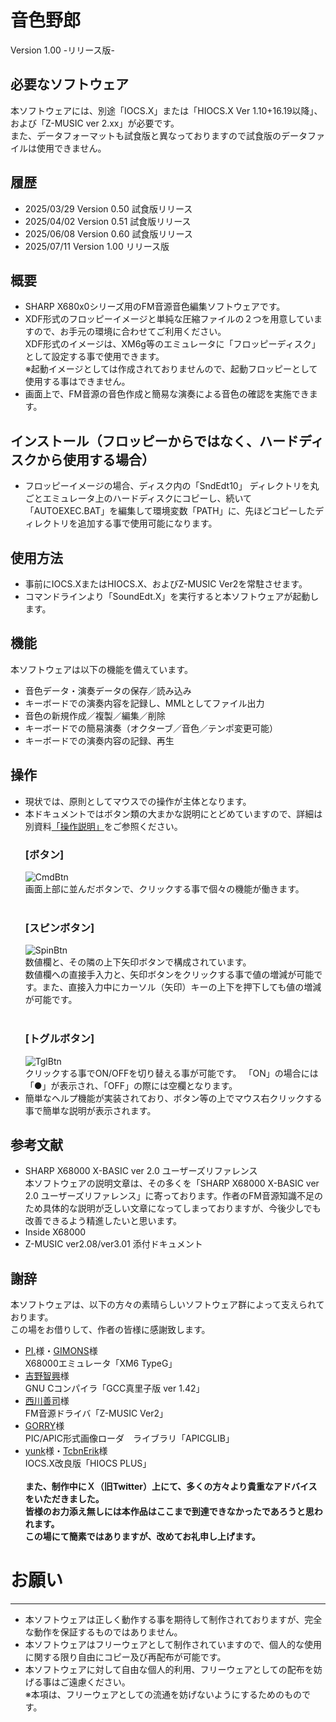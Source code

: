# 音色野郎
Version 1.00 -リリース版-

## 必要なソフトウェア
本ソフトウェアには、別途「IOCS.X」または「HIOCS.X Ver 1.10+16.19以降」、および「Z-MUSIC ver 2.xx」が必要です。<br>
また、データフォーマットも試食版と異なっておりますので試食版のデータファイルは使用できません。

## 履歴
- 2025/03/29 Version 0.50 試食版リリース
- 2025/04/02 Version 0.51 試食版リリース
- 2025/06/08 Version 0.60 試食版リリース
- 2025/07/11 Version 1.00 リリース版

## 概要
- SHARP X680x0シリーズ用のFM音源音色編集ソフトウェアです。<br>
- XDF形式のフロッピーイメージと単純な圧縮ファイルの２つを用意していますので、お手元の環境に合わせてご利用ください。<br>
  XDF形式のイメージは、XM6g等のエミュレータに「フロッピーディスク」として設定する事で使用できます。<br>
  ※起動イメージとしては作成されておりませんので、起動フロッピーとして使用する事はできません。<br>
- 画面上で、FM音源の音色作成と簡易な演奏による音色の確認を実施できます。

## インストール（フロッピーからではなく、ハードディスクから使用する場合）
 - フロッピーイメージの場合、ディスク内の「SndEdt10」 ディレクトリを丸ごとエミュレータ上のハードディスクにコピーし、続いて「AUTOEXEC.BAT」を編集して環境変数「PATH」に、先ほどコピーしたディレクトリを追加する事で使用可能になります。

## 使用方法
- 事前にIOCS.XまたはHIOCS.X、およびZ-MUSIC Ver2を常駐させます。
- コマンドラインより「SoundEdt.X」を実行すると本ソフトウェアが起動します。

## 機能
本ソフトウェアは以下の機能を備えています。
- 音色データ・演奏データの保存／読み込み
- キーボードでの演奏内容を記録し、MMLとしてファイル出力
- 音色の新規作成／複製／編集／削除
- キーボードでの簡易演奏（オクターブ／音色／テンポ変更可能）
- キーボードでの演奏内容の記録、再生

## 操作
- 現状では、原則としてマウスでの操作が主体となります。<br>
- 本ドキュメントではボタン類の大まかな説明にとどめていますので、詳細は別資料[「操作説明」](Manual/Manual.md)をご参照ください。
  ### [ボタン]
  ![CmdBtn](https://github.com/user-attachments/assets/436fdc78-9735-4b1b-bf02-f43f0617b3b9)<br>
  画面上部に並んだボタンで、クリックする事で個々の機能が働きます。<br><br>
  ### [スピンボタン]
  ![SpinBtn](https://github.com/user-attachments/assets/2ae0bcc2-81bd-4aaa-a78a-71c8f8b20326)<br>
  数値欄と、その隣の上下矢印ボタンで構成されています。<br>
  数値欄への直接手入力と、矢印ボタンをクリックする事で値の増減が可能です。また、直接入力中にカーソル（矢印）キーの上下を押下しても値の増減が可能です。<br><br>
  ### [トグルボタン]
  ![TglBtn](https://github.com/user-attachments/assets/87007209-0284-48e0-9a02-f7b97160059b)<br>
  クリックする事でON/OFFを切り替える事が可能です。
  「ON」の場合には「●」が表示され、「OFF」の際には空欄となります。
- 簡単なヘルプ機能が実装されており、ボタン等の上でマウス右クリックする事で簡単な説明が表示されます。

## 参考文献
- SHARP X68000 X-BASIC ver 2.0 ユーザーズリファレンス<br>
  本ソフトウェアの説明文章は、その多くを「SHARP X68000 X-BASIC ver 2.0 ユーザーズリファレンス」に寄っております。作者のFM音源知識不足のため具体的な説明が乏しい文章になってしまっておりますが、今後少しでも改善できるよう精進したいと思います。
- Inside X68000
- Z-MUSIC ver2.08/ver3.01 添付ドキュメント

## 謝辞
本ソフトウェアは、以下の方々の素晴らしいソフトウェア群によって支えられております。<br>
この場をお借りして、作者の皆様に感謝致します。
- [PI.](https://twitter.com/xm6_original)様・[GIMONS](https://x.com/GimonsW)様
  <br>X68000エミュレータ「XM6 TypeG」
- [吉野智興](http://retropc.net/x68000/software/develop/c/gcc_mariko/)様
  <br>GNU Cコンパイラ「GCC真里子版 ver 1.42」
- [西川善司](https://x.com/zenjinishikawa)様
  <br>FM音源ドライバ「Z-MUSIC Ver2」
- [GORRY](https://x.com/gorry5)様
  <br>PIC/APIC形式画像ローダ　ライブラリ「APICGLIB」
- [yunk](https://x.com/yunkya2)様・[TcbnErik](https://x.com/kg68k)様
  <br>IOCS.X改良版「HIOCS PLUS」
  <br><br>
  **また、制作中にＸ（旧Twitter）上にて、多くの方々より貴重なアドバイスをいただきました。<br>
  皆様のお力添え無しには本作品はここまで到達できなかったであろうと思われます。<br>
  この場にて簡素ではありますが、改めてお礼申し上げます。**

# お願い
***
- 本ソフトウェアは正しく動作する事を期待して制作されておりますが、完全な動作を保証するものではありません。
- 本ソフトウェアはフリーウェアとして制作されていますので、個人的な使用に関する限り自由にコピー及び再配布が可能です。
- 本ソフトウェアに対して自由な個人的利用、フリーウェアとしての配布を妨げる事はご遠慮ください。<br>
	※本項は、フリーウェアとしての流通を妨げないようにするためのものです。
